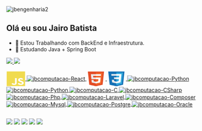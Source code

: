 
![jbengenharia2](https://user-images.githubusercontent.com/16759381/129243847-4620f9a6-8a5d-4b55-bdb2-a66285177d91.jpg)


## Olá eu sou  Jairo Batista


- 🔭 Estou Trabalhando com BackEnd e Infraestrutura.
- 🌱 Estudando Java + Spring Boot

<div>
  <a href="https://github.com/jbcomputacao">
    <img height="150em" src="https://github-readme-stats.vercel.app/api?username=jbcomputacao&show_icons=true&theme=maroongold&include_all_commits=true&count_private=true"/>
    <img height="150em" src="https://github-readme-stats.vercel.app/api/top-langs/?username=jbcomputacao&layout=compact&langs_count=7&theme=maroongold"/>
</div>
<div style="display: inline_block"><br>
  <img align="center" alt="jbcomputacao-Js" height="40" width="50" src="https://raw.githubusercontent.com/devicons/devicon/master/icons/javascript/javascript-plain.svg"/>
  <img align="center" alt="jbcomputacao-React" height="40" width="50" src="https://img.icons8.com/color/50/000000/java-coffee-cup-logo--v2.png"/>
  <img align="center" alt="jbcomputacao-HTML" height="40" width="50" src="https://raw.githubusercontent.com/devicons/devicon/master/icons/html5/html5-original.svg"/>
  <img align="center" alt="jbcomputacao-CSS" height="40" width="50" src="https://raw.githubusercontent.com/devicons/devicon/master/icons/css3/css3-original.svg"/>
  <img align="center" alt="jbcomputacao-Python" height="40" width="50" src="https://img.icons8.com/color/50/000000/angularjs.png"/>
<img align="center" alt="jbcomputacao-Python" height="40" width="50"  src="https://img.icons8.com/color/48/000000/spring-logo.png"/>
<img align="center" alt="jbcomputacao-C" height="40" width="50" src="https://cdn.jsdelivr.net/gh/devicons/devicon/icons/c/c-original.svg"/>
    <img align="center" alt="jbcomputacao-CSharp" height="40" width="50" src="https://cdn.jsdelivr.net/gh/devicons/devicon/icons/csharp/csharp-original.svg"/>
    <img align="center" alt="jbcomputacao-Php" height="40" width="50" src="https://cdn.jsdelivr.net/gh/devicons/devicon/icons/php/php-original.svg"/>
    <img align="center" alt="jbcomputacao-Laravel" height="40" width="50" src="https://cdn.jsdelivr.net/gh/devicons/devicon/icons/laravel/laravel-plain-wordmark.svg"/>
    <img align="center" alt="jbcomputacao-Composer" height="40" width="50" src="https://cdn.jsdelivr.net/gh/devicons/devicon/icons/composer/composer-original.svg"/>
    <img align="center" alt="jbcomputacao-Mysql" height="40" width="50" src="https://cdn.jsdelivr.net/gh/devicons/devicon/icons/mysql/mysql-original-wordmark.svg"/>
    <img align="center" alt="jbcomputacao-Postgre" height="40" width="50" src="https://cdn.jsdelivr.net/gh/devicons/devicon/icons/postgresql/postgresql-original-wordmark.svg"/>
    <img align="center" alt="jbcomputacao-Oracle" height="40" width="50" src="https://cdn.jsdelivr.net/gh/devicons/devicon/icons/oracle/oracle-original.svg"/>    

</div>

  
  ##
 
<div> 
  
  <a href="https://www.facebook.com/jbcomputacao" target="_blank"><img src="https://img.shields.io/badge/Facebook-1877F2?style=for-the-badge&logo=facebook&logoColor=white"></a>
  <a href="https://www.linkedin.com/in/jairo-batista-da-paixao-63235153/" target="_blank"><img src="https://img.shields.io/badge/LinkedIn-0077B5?style=for-the-badge&logo=linkedin&logoColor=white"></a>
  <a href="https://www.instagram.com/jbcomputacao/" target="_blank"><img src="https://img.shields.io/badge/-Instagram-%23E4405F?style=for-the-badge&logo=instagram&logoColor=white" target="_blank"></a>
 	<a href="https://twitter.com/jbcomputacao" target="_blank"><img src="https://img.shields.io/badge/Twitter-1DA1F2?style=for-the-badge&logo=twitter&logoColor=white"/></a>
  <a href = "mailto:contato@jbcomputacao"><img src="https://img.shields.io/badge/-Gmail-%23333?style=for-the-badge&logo=gmail&logoColor=white" target="_blank"></a>
 </div>
